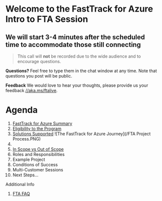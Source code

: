 # Welcome to the FastTrack for Azure Intro to FTA Session
## We will start 3-4 minutes after the scheduled time to accommodate those still connecting

> This call will **not** be recorded due to the wide audience and to encourage questions.

**Questions?** Feel free to type them in the chat window at any time. Note that questions you post will be public. 

**Feedback** We would love to hear your thoughts, please provide us your feedback [//aka.ms/ftalive](https://aka.ms/ftalive).

# Agenda

1. [FastTrack for Azure Summary](https://azure.microsoft.com/en-us/programs/azure-fasttrack/#overview)
2. [Eligibility to the Program](https://azure.microsoft.com/en-us/programs/azure-fasttrack/#eligible-customers)
3. [Solutions Supported](https://azure.microsoft.com/en-us/programs/azure-fasttrack/#supported-solutions)
![The FastTrack for Azure Journey](/FTA Project Process.PNG)
5. 
6. [In Scope vs Out of Scope](https://azure.microsoft.com/en-us/programs/azure-fasttrack/#faqs)
7. Roles and Responsibilities
8. Example Project
9. Conditions of Success
10. Multi-Customer Sessions
11. Next Steps…

Additional Info
1. [FTA FAQ](https://azure.microsoft.com/en-us/programs/azure-fasttrack/#faqs)

